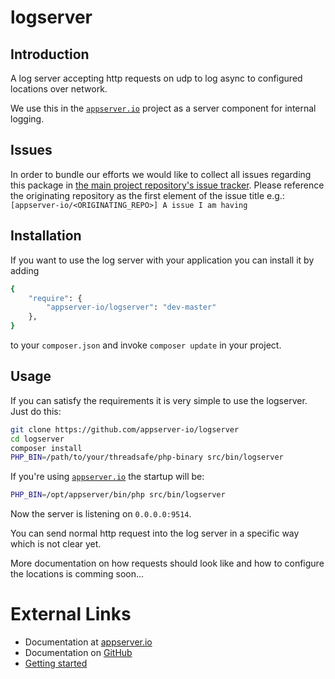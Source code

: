 # logserver

## Introduction

A log server accepting http requests on udp to log async to configured locations over network.

We use this in the [`appserver.io`](<http://www.appserver.io>) project as a server component for internal logging.

## Issues
In order to bundle our efforts we would like to collect all issues regarding this package in [the main project repository's issue tracker](https://github.com/appserver-io/appserver/issues).
Please reference the originating repository as the first element of the issue title e.g.:
`[appserver-io/<ORIGINATING_REPO>] A issue I am having`

## Installation

If you want to use the log server with your application you can install it by adding

```sh
{
    "require": {
        "appserver-io/logserver": "dev-master"
    },
}
```

to your ```composer.json``` and invoke ```composer update``` in your project.

Usage
-----
If you can satisfy the requirements it is very simple to use the logserver. Just do this:
```bash
git clone https://github.com/appserver-io/logserver
cd logserver
composer install
PHP_BIN=/path/to/your/threadsafe/php-binary src/bin/logserver
```
If you're using [`appserver.io`](<http://www.appserver.io>) the startup will be:
```bash
PHP_BIN=/opt/appserver/bin/php src/bin/logserver
```

Now the server is listening on ```0.0.0.0:9514```.

You can send normal http request into the log server in a specific way which is not clear yet.

More documentation on how requests should look like and how to configure the locations is comming soon...


# External Links

* Documentation at [appserver.io](http://docs.appserver.io)
* Documentation on [GitHub](https://github.com/techdivision/TechDivision_AppserverDocumentation)
* [Getting started](https://github.com/techdivision/TechDivision_AppserverDocumentation/tree/master/docs/getting-started)
